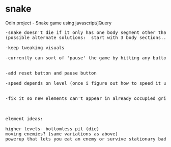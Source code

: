 snake
=====

Odin project - Snake game using javascript/jQuery

<pre>
-snake doesn't die if it only has one body segment other than the head and doubles back on itself (they just swap, is this ok?)
(possible alternate solutions:  start with 3 body sections...or start with at least 2 and don't allow backwards direction)

-keep tweaking visuals

-currently can sort of 'pause' the game by hitting any button other than arrows...leave it for now, but will have to fix in the end


-add reset button and pause button

-speed depends on level (once i figure out how to speed it up properly)


-fix it so new elements can't appear in already occupied grid space?



element ideas:

higher levels- bottomless pit (die)
moving enemies? (same variations as above)
powerup that lets you eat an enemy or survive stationary bad elements?

</pre>